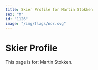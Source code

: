 ```yaml
---
title: Skier Profile for Martin Stokken
sex: "M"
id: "1126"
image: "/img/flags/nor.svg" 
---
```


# Skier Profile

This page is for: Martin Stokken.
    